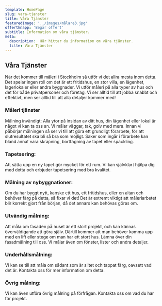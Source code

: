 ```yaml
---
template: HomePage
slug: vara-tjanster
title: Våra Tjänster
featuredImage: '../images/målare3.jpg'
offertknapp: 'Begär offert'
subtitle: Information om våra tjänster.
meta:
  description:  Här hittar du information om våra tjänster.
  title: Våra Tjänster
---
```


## Våra Tjänster

När det kommer till måleri i Stockholm så utför vi det allra mesta inom detta. Det spelar ingen roll om det är ett fritidshus, en stor villa, en lägenhet, lagerlokaler eller andra byggnader. Vi utför måleri på alla typer av hus och det för både privatpersoner och företag. Vi ser alltid till att jobba snabbt och effektivt, men ser alltid till att alla detaljer kommer med!

### Måleri tjänster
Målning invändigt: Alla ytor på insidan av ditt hus, din lägenhet eller lokal är något vi kan ta oss an. Vi målar väggar, tak, golv med mera. Innan vi påbörjar målningen så ser vi till att göra ett grundligt förarbete, för att slutresultatet ska bli så bra som möjligt. Saker som ingår i förarbete kan bland annat vara skrapning, borttagning av tapet eller spackling.

### Tapetsering:
Att sätta upp en ny tapet gör mycket för ett rum. Vi kan självklart hjälpa dig med detta och erbjuder tapetsering med bra kvalitet.

### Målning av nybyggnationer:
Om du har byggt nytt, kanske ett hus, ett fritidshus, eller en altan och behöver färg på detta, så fixar vi det! Det är extremt viktigt att måleriarbetet blir korrekt gjort från början, då det annars kan behövas göras om.

### Utvändig målning:
Att måla om fasaden på huset är ett stort projekt, och kan kännas överväldigande att göra själv. Därtill kommer att man behöver komma upp med en lift eller stege om man har ett stort hus. Lämna över din fasadmålning till oss. Vi målar även om fönster, lister och andra detaljer.

### Underhållsmålning:
Vi kan se till att måla om sådant som är slitet och tappat färg, oavsett vad det är. Kontakta oss för mer information om detta.

### Övrig målning:
Vi kan även utföra övrig målning på förfrågan. Kontakta oss om vad du har för projekt.